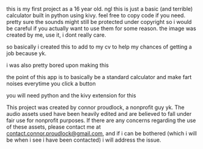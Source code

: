 this is my first project as a 16 year old. ngl this is just a basic (and terrible) calculator built in python using kivy. feel free to copy code if you need. pretty sure the sounds might still be protected under copyright so i would be careful if you actually want to use them for some reason. the image was created by me, use it, i dont really care.



so basically i created this to add to my cv to help my chances of getting a job because yk.

i was also pretty bored upon making this

the point of this app is to basically be a standard calculator and make fart noises everytime you click a button

you will need python and the kivy extension for this




This project was created by connor proudlock, a nonprofit guy yk. The audio assets used have been heavily edited
and are believed to fall under fair use for nonprofit purposes. If there are any concerns regarding the use of these
assets, please contact me at contact.connor.proudlock@gmail.com, and if i can be bothered (which i will be when i see
i have been contacted) i will address the issue.
